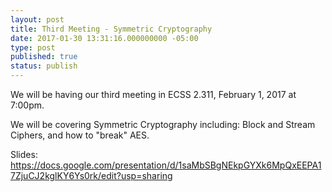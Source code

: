 ```yaml
---
layout: post
title: Third Meeting - Symmetric Cryptography
date: 2017-01-30 13:31:16.000000000 -05:00
type: post
published: true
status: publish
---
```

We will be having our third meeting in ECSS 2.311, February  1, 2017 at
7:00pm. 

We will be covering Symmetric Cryptography including: Block and Stream
Ciphers, and how to "break" AES.

Slides:
<https://docs.google.com/presentation/d/1saMbSBgNEkpGYXk6MpQxEEPA17ZjuCJ2kglKY6Ys0rk/edit?usp=sharing>
